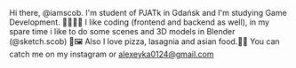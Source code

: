 Hi there, @iamscob.
 I'm student of PJATk in Gdańsk and I'm studying Game Development. 👨🏻‍🎓👾
  I like coding (frontend and backend as well), in my spare time i like to do some scenes and 3D models in Blender (@sketch.scob) 🎨🖼️
   Also I love pizza, lasagnia and asian food.🍕🍛
   You can catch me on my instagram or alexeyka0124@gmail.com
